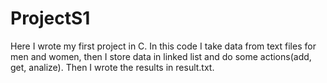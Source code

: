 # ProjectS1
Here I wrote my first project in C. In this code I take data from text files for men and women, then I store data in linked list and do some actions(add, get, analize). Then I wrote the results in result.txt.
